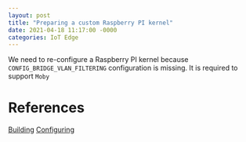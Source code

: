 ```yaml
---
layout: post
title: "Preparing a custom Raspberry PI kernel"
date: 2021-04-18 11:17:00 -0000
categories: IoT Edge
---
```


We need to re-configure a Raspberry PI kernel because `CONFIG_BRIDGE_VLAN_FILTERING` configuration is missing. 
It is required to support `Moby`


References
==========

[Building](https://www.raspberrypi.org/documentation/linux/kernel/building.md#choosing_sources)
[Configuring](https://www.raspberrypi.org/documentation/linux/kernel/configuring.md)
